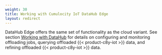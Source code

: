 ```yaml
---
weight: 30
title: Working with Cumulocity IoT DataHub Edge
layout: redirect
---
```


DataHub Edge offers the same set of functionality as the cloud variant. See section [Working with DataHub](/datahub/working-with-datahub) for details on configuring and monitoring offloading jobs, querying offloaded {{< product-c8y-iot >}} data, and refining offloaded {{< product-c8y-iot >}} data.
